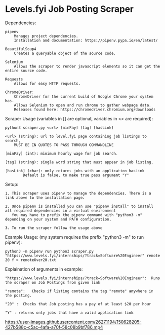 <h1>Levels.fyi Job Posting Scraper</h1>

Dependencies:

    pipenv
        Manages project dependencies.
        Installation and documentation: https://pipenv.pypa.io/en/latest/

    BeautifulSoup4
        Creates a queryable object of the source code.

    Selenium
        Allows the scraper to render javascript elements so it can get the entire source code.

    Requests
        Allows for easy HTTP requests.

    ChromeDriver: 
        ChromeDriver for the current build of Google Chrome your system has.
        Allows Selenium to open and run chrome to gather webpage data.
        Releases found here: https://chromedriver.chromium.org/downloads

Scraper Usage (variables in [] are optional, variables in <> are required):
    

    python3 scraper.py <url> [minPay] [tag] [hasLink]

    <url> (string): url to level.fyi page containing job listings to search, 
        MUST BE IN QUOTES TO PASS THROUGH COMMANDLINE

    [minPay] (int): minimum hourly wage for job search.

    [tag] (string): single word string that must appear in job listing.

    [hasLink] (char): only returns jobs with an application hasLink
            Default is false, to make true pass argument "Y"

Setup:

    1. This scraper uses pipenv to manage the dependencies. There is a link above to the installation page.
    
    2. Once pipenv is installed you can use "pipenv install" to install all required dependencies in a virtual environment
       You may have to prefix the pipenv command with "python3 -m" depending on your system and PATH configuration.

    3. To run the scraper follow the usage above



Example Usage: (my system requires the prefix "python3 -m" to run pipenv):

    python3 -m pipenv run python3 scraper.py "https://www.levels.fyi/internships/?track=Software%20Engineer" remote 20 Y > remoteOver20.txt

Explaination of arguments in example:

    "https://www.levels.fyi/internships/?track=Software%20Engineer":  Runs the scraper on Job Postings from given link

    "remote":   Checks if listing contains the tag "remote" anywhere in the posting.

    "20" :  Checks that Job posting has a pay of at least $20 per hour

    "Y" : returns only jobs that have a valid application link


https://user-images.githubusercontent.com/26271194/150628205-427b588c-c5ac-4afa-a70f-58c08b9bf786.mp4

